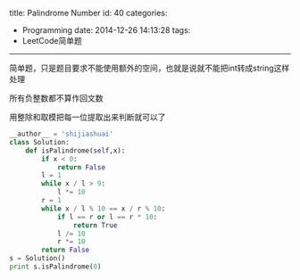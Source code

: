 title: Palindrome Number
id: 40
categories:
  - Programming
date: 2014-12-26 14:13:28
tags:
 - LeetCode简单题
---

简单题，只是题目要求不能使用额外的空间，也就是说就不能把int转成string这样处理

所有负整数都不算作回文数

用整除和取模把每一位提取出来判断就可以了

<!--more-->

```python
__author__ = 'shijiashuai'
class Solution:
    def isPalindrome(self,x):
        if x < 0:
            return False
        l = 1
        while x / l > 9:
            l *= 10
        r = 1
        while x / l % 10 == x / r % 10:
            if l == r or l == r * 10:
                return True
            l /= 10
            r *= 10
        return False
s = Solution()
print s.isPalindrome(0)
```